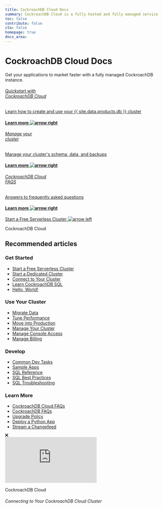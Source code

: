 ```yaml
---
title: CockroachDB Cloud Docs
summary: CockroachDB Cloud is a fully hosted and fully managed service created and owned by Cockroach Labs that makes deploying, scaling, and managing CockroachDB effortless.
toc: false
contribute: false
cta: false
homepage: true
docs_area: 
---
```


<div class="home-header mb-xl-5 bg-cover bg-cover__bg-gradient-purple-blue">
  <div class="p-2 p-md-5">
  <h1 class="m-0 text-white">CockroachDB Cloud Docs</h1>
  <p class="mt-0 pb-4 text-white">Get your applications to market faster with a fully managed CockroachDB instance.</p>
    <div class="row d-lg-flex mx-0 pt-lg-5">
      <div class="col-lg-4 mb-3 mb-lg-0 pb-5">
        <div class="card card-link h-100 d-flex ">
        <a href="quickstart.html" class="h-100">
          <div class="card-body p-4 d-flex flex-column h-100 card-header-overlap-text">            
            <h6 class="mt-2 mt-0 text-black">Quickstart with<br>CockroachDB Cloud</h6>
            <p class="text-black">Learn how to create and use your {{  site.data.products.db  }} cluster</p>
            <h4 class="mt-auto mb-0 text-electric-purple font-poppins-sb text-center">Learn more <img class="mt-2 mt-0 ml-2" src="{{  'images/icon-arrow-right-purple.svg' | relative_url  }}" alt="arrow right" /></h4>
          </div>
          </a>
        </div>
      </div>
      <div class="col-lg-4 mb-3 mb-lg-0 pb-5">
        <div class="card card-link h-100 d-flex ">
        <a href="cluster-management.html" class="h-100">
          <div class="card-body p-4 d-flex flex-column h-100 card-header-overlap-text">
            <h6 class="mt-2 mt-0 text-black">Manage your <br>cluster</h6>
            <p class="text-black">Manage your cluster's schema, data, and backups</p>
            <h4 class="mt-auto mb-0 text-electric-purple font-poppins-sb text-center">Learn more <img class="m-0 ml-2" src="{{  'images/icon-arrow-right-purple.svg' | relative_url  }}" alt="arrow right" /></h4>
          </div>
          </a>
        </div>
        </div>
      <div class="col-lg-4 mb-3 mb-lg-0 pb-5">
        <div class="card card-link h-100 d-flex ">
        <a href="frequently-asked-questions.html" class="h-100">
          <div class="card-body p-4 d-flex flex-column h-100 card-header-overlap-text">
            <h6 class="mt-2 mt-0 text-black">CockroachDB Cloud <br>FAQS</h6>
            <p class="text-black">Answers to frequently asked questions</p>
            <h4 class="mt-auto mb-0 text-electric-purple font-poppins-sb text-center">Learn more <img class="m-0 ml-2" src="{{  'images/icon-arrow-right-purple.svg' | relative_url  }}" alt="arrow right" /></h4>
          </div>
          </a>
        </div>
      </div>
    </div>
  </div>
</div>
  <div class="row pt-5 mt-5 pb-5 mb-5">
    <div class="col-lg-12 text-center">
      <a class="btn btn-redirect mt-3" href="https://cockroachlabs.cloud/signup?referralId=docs_cc_landing">Start a Free Serverless Cluster <img class="m-0" src="{{  'images/arrow-left.svg' | relative_url  }}" alt="arrow left" /></a>
    </div>
  </div>

<div class="container">

  <div class="row">
    <div class="col-12">
      <p class="overline">CockroachDB Cloud</p>
      <h2 class="mt-2">Recommended articles</h2>
    </div>
  </div>

  <div class="row display-flex pb-4">
    <div class="col-6 col-lg-3">
      <h3 class="mt-3">Get Started</h3>
      <div class="landing-column-content">
      <ul>
        <li><a href="{{  '/cockroachcloud/quickstart.html' | relative_url  }}">Start a Free Serverless Cluster</a></li>
        <li><a href="{{  '/cockroachcloud/create-your-cluster.html' | relative_url  }}">Start a Dedicated Cluster</a></li>
        <li><a href="{{  '/cockroachcloud/connect-to-your-cluster.html' | relative_url  }}">Connect to Your Cluster</a></li>
        <li><a href="{{  '/cockroachcloud/learn-cockroachdb-sql.html' | relative_url  }}">Learn CockroachDB SQL</a></li>
        <li><a href="{{  '/v20.2/build-a-python-app-with-cockroachdb-django.html' | relative_url  }}">Hello, World!</a></li>
        </ul>
      </div>
    </div>
    <div class="col-6 col-lg-3">
      <h3 class="mt-3">Use Your Cluster</h3>
      <div class="landing-column-content">
      <ul>
        <li><a href="../{{ site.versions["stable"] }}/migration-overview.html">Migrate Data</a></li>
        <li><a href="../{{ site.versions["stable"] }}/performance-best-practices-overview.html">Tune Performance</a></li>
        <li><a href="{{  '/cockroachcloud/production-checklist.html' | relative_url  }}">Move into Production</a></li>
        <li><a href="{{  '/cockroachcloud/cluster-management.html' | relative_url  }}">Manage Your Cluster</a></li>
        <li><a href="{{  '/cockroachcloud/console-access-management.htm' | relative_url  }}l">Manage Console Access</a></li>
        <li><a href="{{  '/cockroachcloud/billing-management.htm' | relative_url  }}l">Manage Billing</a></li>
        </ul>
      </div>
    </div>
    <div class="col-6 col-lg-3">
      <h3 class="mt-3">Develop</h3>
      <div class="landing-column-content">
      <ul>
        <li><a href="../{{ site.versions["stable"] }}/developer-guide-overview.html">Common Dev Tasks</a></li>
        <li><a href="../{{ site.versions["stable"] }}/example-apps.html">Sample Apps</a></li>
        <li><a href="../{{ site.versions["stable"] }}/sql-feature-support.html">SQL Reference</a></li>
        <li><a href="../{{ site.versions["stable"] }}/performance-best-practices-overview.html">SQL Best Practices</a></li>
        <li><a href="../{{ site.versions["stable"] }}/error-handling-and-troubleshooting.html">SQL Troubleshooting</a></li>
        </ul>
      </div>
    </div>
    <div class="col-6 col-lg-3">
      <h3 class="mt-3">Learn More</h3>
      <div class="landing-column-content">
      <ul>
        <li><a href="{{  '/cockroachcloud/frequently-asked-questions.html' | relative_url  }}">CockroachDB Cloud FAQs</a></li>
        <li><a href="../{{ site.versions["stable"] }}/frequently-asked-questions.html">CockroachDB FAQs</a></li>
        <li><a href="{{  '/cockroachcloud/upgrade-policy.html' | relative_url  }}">Upgrade Policy</a></li>
        <li><a href="{{  '/cockroachcloud/deploy-a-python-to-do-app-with-flask-kubernetes-and-cockroachcloud.html' | relative_url  }}">Deploy a Python App</a></li>
        <li><a href="{{  '/cockroachcloud/stream-changefeed-to-snowflake-aws.html' | relative_url  }}">Stream a Changefeed</a></li>
        </ul>
      </div>
    </div>
  </div>

  <div class="row">
    <div class="col-lg-12">
      <div class="card shadow position-relative alert alert-dismissable">
        <a
          class="close close-card position-absolute"
          href="#"
          data-dismiss="alert"
          aria-label="Close"
          ><svg
            width="11"
            height="11"
            viewBox="0 0 11 11"
            fill="none"
            xmlns="http://www.w3.org/2000/svg"
          >
            <path
              fill-rule="evenodd"
              clip-rule="evenodd"
              d="M1.75373 0.387174C1.37633 0.00977659 0.764449 0.00977659 0.387052 0.387174C0.00965453 0.764571 0.00965453 1.37645 0.387052 1.75385L3.73733 5.10413L0.387052 8.4544C0.00965451 8.8318 0.00965451 9.44368 0.387052 9.82108C0.764449 10.1985 1.37633 10.1985 1.75373 9.82108L5.104 6.4708L8.45428 9.82108C8.83168 10.1985 9.44356 10.1985 9.82096 9.82108C10.1984 9.44368 10.1984 8.8318 9.82096 8.4544L6.47068 5.10413L9.82096 1.75385C10.1984 1.37645 10.1984 0.764571 9.82096 0.387174C9.44356 0.00977658 8.83168 0.00977658 8.45428 0.387174L5.104 3.73745L1.75373 0.387174Z"
              fill="black"
            />
          </svg>
        </a>
        <div class="row no-gutters p-3">
          <div class="col-md-6 m-0">
          <div class="embed-responsive embed-responsive-16by9">
            <iframe src="https://www.youtube.com/embed/XJZD1rorEQE" frameborder="0" allow="accelerometer; autoplay; clipboard-write; encrypted-media; gyroscope; picture-in-picture" allowfullscreen></iframe>
            </div>
          </div>
          <div class="col-md-6">
            <div class="card-body p-0 pl-4">
              <p
                class="d-inline-block caption-sm rounded py-1 px-3 bg-purple-transparent font-weight-bold text-purple-300 m-0"
              >
                CockroachDB Cloud
              </p>
              <h6 class="card-title font-weight-bold mt-3">
                Connecting to Your CockroachDB Cloud Cluster
              </h6>
            </div>
          </div>
        </div>
      </div>
    </div>
  </div>

</div>
